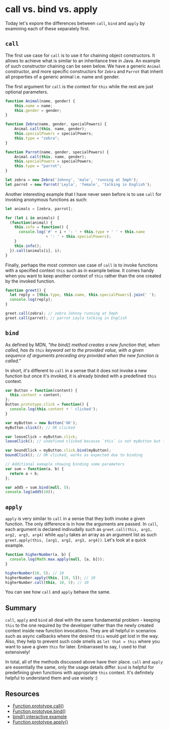 # call vs. bind vs. apply

Today let's expore the differences between `call`, `bind` and `apply` by examining each of these separately first.

## `call`

The first use case for `call` is to use it for chaining object constructors. It allows to achieve what is similar to an inheritance tree in Java. An example of such constructor chaining can be seen below. We have a generic `Animal` constructor, and more specific constructors for `Zebra` and `Parrot` that inherit all properties of a generic animal i.e. name and gender.

The first argument for `call` is the context for `this` while the rest are just optional parameters.

```javascript
function Animal(name, gender) {
	this.name = name;
	this.gender = gender;
}

function Zebra(name, gender, specialPowers) {
	Animal.call(this, name, gender);
	this.specialPowers = specialPowers;
	this.type = "zebra";
}

function Parrot(name, gender, specialPowers) {
	Animal.call(this, name, gender);
	this.specialPowers = specialPowers;
	this.type = "parrot";
}

let zebra = new Zebra('Johnny', 'male', 'running at 5mph');
let parrot = new Parrot('Leyla', 'female', 'talking in English');
```

Another interesting example that I have never seen before is to use `call` for invoking anonymous functions as such:

```javascript
let animals = [zebra, parrot];

for (let i in animals) {
  (function(animal) {
    this.info = function() {
      console.log('#' + i + ': ' + this.type + ' ' + this.name
                  + ': ' + this.specialPowers);
    }
    this.info();
  }).call(animals[i], i);
}
```

Finally, perhaps the most common use case of `call` is to invoke functions with a specified context `this` such as in example below. It comes handy when you want to keep another context of `this` rather than the one created by the invoked function.

```javascript
function greet() {
  let reply = [this.type, this.name, this.specialPowers].join(' ');
  console.log(reply);
}

greet.call(zebra); // zebra Johnny running at 5mph
greet.call(parrot); // parrot Leyla talking in English
```

## `bind`

As defined by MDN, *"the bind() method creates a new function that, when called, has its `this` keyword set to the provided value, with a given sequence of arguments preceding any provided when the new function is called."*

In short, it's different to `call` in a sense that it does not invoke a new function but once it's invoked, it is already binded with a predefined `this` context.
```javascript
var Button = function(content) { 
  this.content = content;
};
Button.prototype.click = function() {
  console.log(this.content + ' clicked');
}

var myButton = new Button('OK');
myButton.click(); // OK clicked

var looseClick = myButton.click;
looseClick(); // undefined clicked because `this` is not myButton but the global object

var boundClick = myButton.click.bind(myButton);
boundClick(); // OK clicked, works as expected due to binding

// Additional exmaple showing binding some parameters
var sum = function(a, b) {
  return a + b;
};

var add5 = sum.bind(null, 5);
console.log(add5(10));
```

## `apply`

`apply` is very similar to `call` in a sense that they both invoke a given function. The only difference is in how the arguments are passed. In `call`, each argument is declared indivudally such as `greet.call(this, arg1, arg2, arg3, arg4)` while `apply` takes an array as an argument list as such `greet.apply(this, [arg1, arg2, arg3, arg4])`. Let's look at a quick example.

```javascript
function higherNumber(a, b) {
  console.log(Math.max.apply(null, [a, b]));
}

higherNumber(10, 5); // 10
higherNumber.apply(this, [10, 5]); // 10
higherNumber.call(this, 10, 5); // 10
```

You can see how `call` and `apply` behave the same.

## Summary

`call`, `apply` and `bind` all deal with the same fundamental problem - keeping `this` to the one required by the developer rather than the newly created context inside new function invocations. They are all helpful in scenarios such as async callbacks where the desired `this` would get lost in the way. Also, they help to prevent such code smells as `let that = this` where you want to save a given `this` for later. Embarrased to say, I used to that extensively!

In total, all of the methods discussed above have their place. `call` and `apply` are essentially the same, only the usage details differ. `bind` is helpful for predefining given functions with appropriate `this` context. It's definitely helpful to understand them and use wisely :)


## Resources

- [Function.prototype.call()](https://developer.mozilla.org/en-US/docs/Web/JavaScript/Reference/Global_Objects/Function/call)
- [Function.prototype.bind()](https://developer.mozilla.org/en/docs/Web/JavaScript/Reference/Global_objects/Function/bind)
- [bind() interactive example](http://www.javascripture.com/Function#bind)
- [Function.prototype.apply()](https://developer.mozilla.org/en/docs/Web/JavaScript/Reference/Global_objects/Function/apply)